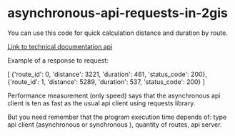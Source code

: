# asynchronous-api-requests-in-2gis
You can use this code for quick calculation distance and duration by route. 

<p><a href="[url](https://docs.2gis.com/ru/api/navigation/directions/overview)">Link to technical documentation api</a><p>
<p>Example of a response to request: 
 <p>
    [
    {'route_id': 0, 'distance': 3221, 'duration': 461, 'status_code': 200}, 
    {'route_id': 1, 'distance': 5289, 'duration': 537, 'status_code': 200}
    ] 
 <p>
<p> 
<p> Performance measurement (only speed) says that the asynchronous api client is ten as fast as the usual api client using requests library. <p> 
<p> But you need remember that the program execution time depends of: type api client (asynchronous or synchronous ), quantity of routes, api server. <p>
